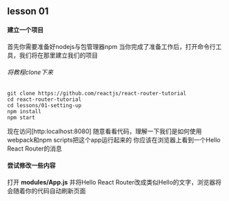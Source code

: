 ## lesson 01
#### 建立一个项目
首先你需要准备好nodejs与包管理器npm
当你完成了准备工作后，打开命令行工具，我们将在那里建立我们的项目

###### 将教程clone下来
```
git clone https://github.com/reactjs/react-router-tutorial
cd react-router-tutorial
cd lessons/01-setting-up
npm install
npm start
```
现在访问[http:localhost:8080]
随意看看代码，理解一下我们是如何使用webpack和npm scripts把这个app运行起来的
你应该在浏览器上看到一个Hello React Router的消息

#### 尝试修改一些内容
打开 **modules/App.js** 并将Hello React Router改成类似Hello的文字，浏览器将会随着你的代码自动刷新页面